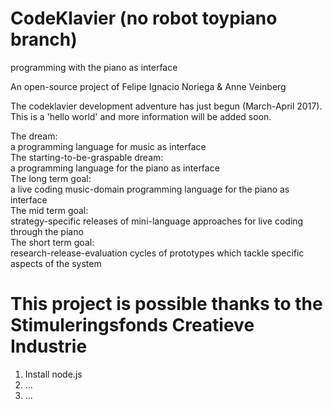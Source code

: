 # CodeKlavier (no robot toypiano branch)

programming with the piano as interface

An open-source project of Felipe Ignacio Noriega & Anne Veinberg

The codeklavier development adventure has just begun (March-April 2017). This is a 'hello world' and more information will be added soon.
<div class='dream'>
<div>The dream: </div><div>a programming language for music as interface</div></div>
<div class='dream'>
<div>The starting-to-be-graspable dream:</div><div>a programming language for the piano as interface</div></div>
<div class='dream'>
<div>The long term goal:</div><div>a live coding music-domain programming language for the piano as interface</div></div>
<div class='dream'>
<div>The mid term goal:</div><div>strategy-specific releases of mini-language approaches for live coding through the piano</div></div>
<div class='dream'>
<div>The short term goal:</div><div>research-release-evaluation cycles of prototypes which tackle specific aspects of the system</div></div>

# This project is possible thanks to the Stimuleringsfonds Creatieve Industrie

1) Install node.js
2) ...
3) ...

